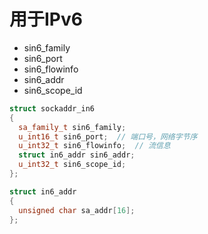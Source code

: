 # 用于IPv6

- sin6_family
- sin6_port
- sin6_flowinfo
- sin6_addr
- sin6_scope_id
    
```c++
struct sockaddr_in6
{
  sa_family_t sin6_family;
  u_int16_t sin6_port;  // 端口号，网络字节序
  u_int32_t sin6_flowinfo;  // 流信息
  struct in6_addr sin6_addr;
  u_int32_t sin6_scope_id;
};

struct in6_addr
{
  unsigned char sa_addr[16];
};
```